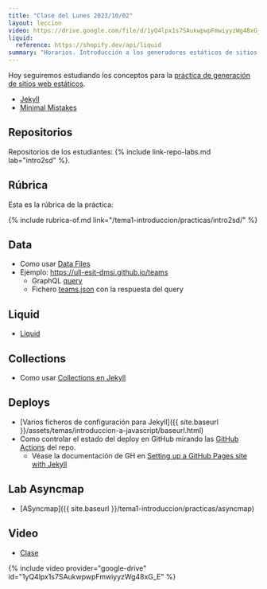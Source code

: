 ```yaml
---
title: "Clase del Lunes 2023/10/02"
layout: leccion
video: https://drive.google.com/file/d/1yQ4lpx1s7SAukwpwpFmwiyyzWg48xG_E/view?usp=sharing
liquid:
  reference: https://shopify.dev/api/liquid
summary: "Horarios. Introducción a los generadores estáticos de sitios web: deployment, data, liquid, layouts, collections"
---
```



Hoy seguiremos estudiando los conceptos para la [práctica de generación de sitios web estáticos]({{site.baseurl}}/tema1-introduccion/practicas/intro2sd/).

- [Jekyll](https://jekyllrb.com/docs/)
- [Minimal Mistakes](https://mmistakes.github.io/minimal-mistakes/docs/quick-start-guide/)

## Repositorios

Repositorios de los estudiantes: {% include link-repo-labs.md lab="intro2sd" %}. 

## Rúbrica

Esta es la rúbrica de la práctica:

{% include rubrica-of.md link="/tema1-introduccion/practicas/intro2sd/" %}

## Data 

* Como usar [Data Files](https://jekyllrb.com/docs/datafiles/) 
* Ejemplo: <https://ull-esit-dmsi.github.io/teams>
  * GraphQL [query](https://ull-mii-sytws.github.io/temas/web/graphql-query-to-github-for-teams.html)
  * Fichero [teams.json](https://github.com/ULL-ESIT-DMSI/ull-esit-dmsi.github.io-source/blob/master/_data/teams.json) con la respuesta del query

## Liquid 

* [Liquid](page.liquid.reference)

## Collections

* Como usar [Collections en Jekyll](https://jekyllrb.com/docs/collections/)

## Deploys

* [Varios ficheros de configuración para Jekyll]({{ site.baseurl }}/assets/temas/introduccion-a-javascript/baseurl.html)
* Como controlar el estado del deploy en GitHub mirando las [GitHub Actions](/tema1-introduccion/github-actions) del repo. 
  * Véase la documentación de GH en [Setting up a GitHub Pages site with Jekyll](https://docs.github.com/en/github-ae@latest/pages/setting-up-a-github-pages-site-with-jekyll)

## Lab Asyncmap

* [ASyncmap]({{ site.baseurl }}/tema1-introduccion/practicas/asyncmap)



## Video 

* <a href="{{page.video}}">Clase</a>

{% include video provider="google-drive" id="1yQ4lpx1s7SAukwpwpFmwiyyzWg48xG_E" %}

